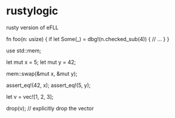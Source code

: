 # rustylogic
rusty version of eFLL


fn foo(n: usize) {
    if let Some(_) = dbg!(n.checked_sub(4)) {
        // ...
    }
}

use std::mem;

let mut x = 5;
let mut y = 42;

mem::swap(&mut x, &mut y);

assert_eq!(42, x);
assert_eq!(5, y);

let v = vec![1, 2, 3];

drop(v); // explicitly drop the vector
